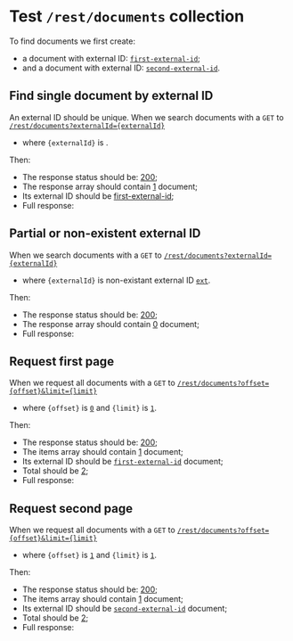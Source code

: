 # Test `/rest/documents` collection

To find documents we first create: 
  
  - a document with external ID: [`first-external-id`](- "#externalId1");
  - and a document with external ID: [`second-external-id`](- "#externalId2").
  
[ ](- "createDocument(#externalId1)")
[ ](- "createDocument(#externalId2)")

## Find single document by external ID
An external ID should be unique. 
When we search documents with a `GET` to [`/rest/documents?externalId={externalId}`](- "#searchEndpoint")

 - where `{externalId}` is [ ](- "ext:embed=code(#externalId1)").

[ ](- "#searchSingle=search(#searchEndpoint, #externalId1)")

Then:

 - The response status should be: [200](- "?=#searchSingle.status");
 - The response array should contain [1](- "?=#searchSingle.documentCount") document;
 - Its external ID should be [first-external-id](- "?=#searchSingle.externalId");
 - Full response:
 
[ ](- "ext:embed=#searchSingle.body")

## Partial or non-existent external ID
When we search documents with a `GET` to [`/rest/documents?externalId={externalId}`](- "#searchEndpoint")

 - where `{externalId}` is non-existant external ID [`ext`](- "#partial").

[ ](- "#searchSingle=search(#searchEndpoint, #partial)")

Then:

 - The response status should be: [200](- "?=#searchSingle.status");
 - The response array should contain [0](- "?=#searchSingle.documentCount") document;
 - Full response:
 
[ ](- "ext:embed=#searchSingle.body")

## Request first page
When we request all documents with a `GET` to [`/rest/documents?offset={offset}&limit={limit}`](- "#searchEndpoint")

 - where `{offset}` is [`0`](- "#offset") and `{limit}` is [`1`](- "#limit").

[ ](- "#firstPage=paginate(#searchEndpoint, #offset, #limit)")

Then:

 - The response status should be: [200](- "?=#firstPage.status");
 - The items array should contain [1](- "?=#firstPage.itemCount") document;
 - Its external ID should be [`first-external-id`](- "?=#firstPage.externalDocumentId") document;
 - Total should be [2](- "?=#firstPage.total");
 - Full response:
 
[ ](- "ext:embed=#firstPage.body")

## Request second page
When we request all documents with a `GET` to [`/rest/documents?offset={offset}&limit={limit}`](- "#searchEndpoint")

 - where `{offset}` is [`1`](- "#offset") and `{limit}` is [`1`](- "#limit").

[ ](- "#secondPage=paginate(#searchEndpoint, #offset, #limit)")

Then:

 - The response status should be: [200](- "?=#secondPage.status");
 - The items array should contain [1](- "?=#secondPage.itemCount") document;
 - Its external ID should be [`second-external-id`](- "?=#secondPage.externalDocumentId") document;
 - Total should be [2](- "?=#secondPage.total");
 - Full response:
 
[ ](- "ext:embed=#secondPage.body")
